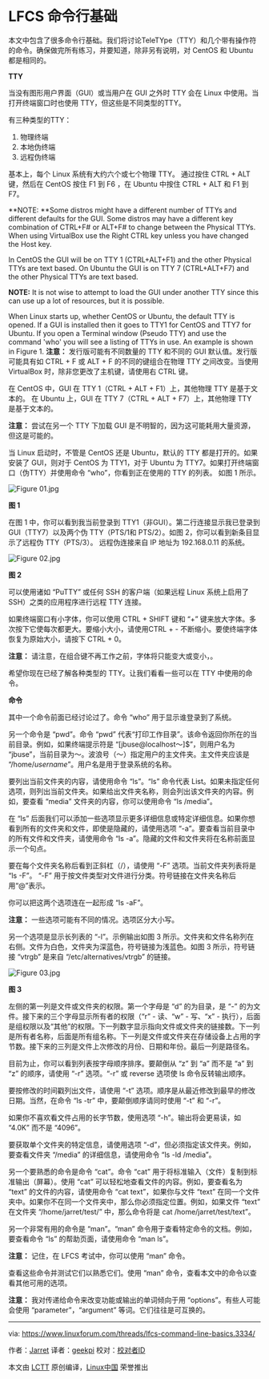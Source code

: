 LFCS 命令行基础
=======================

本文中包含了很多命令行基础。我们将讨论TeleTYpe（TTY）和几个带有操作符的命令。确保做完所有练习，并要知道，除非另有说明，对 CentOS 和 Ubuntu 都是相同的。

**TTY**

当没有图形用户界面（GUI）或当用户在 GUI 之外时 TTY 会在 Linux 中使用。当打开终端窗口时也使用 TTY，但这些是不同类型的TTY。

有三种类型的TTY：

1.  物理终端
2.  本地伪终端
3.  远程伪终端

基本上，每个 Linux 系统有大约六个或七个物理 TTY。 通过按住 CTRL + ALT 键，然后在 CentOS 按住 F1 到 F6 ，在 Ubuntu 中按住 CTRL + ALT 和 F1 到 F7。

**NOTE: **Some distros might have a different number of TTYs and different defaults for the GUI. Some distros may have a different key combination of CTRL+F# or ALT+F# to change between the Physical TTYs. When using VirtualBox use the Right CTRL key unless you have changed the Host key.

In CentOS the GUI will be on TTY 1 (CTRL+ALT+F1) and the other Physical TTYs are text based. On Ubuntu the GUI is on TTY 7 (CTRL+ALT+F7) and the other Physical TTYs are text based.

**NOTE:** It is not wise to attempt to load the GUI under another TTY since this can use up a lot of resources, but it is possible.

When Linux starts up, whether CentOS or Ubuntu, the default TTY is opened. If a GUI is installed then it goes to TTY1 for CentOS and TTY7 for Ubuntu. If you open a Terminal window (Pseudo TTY) and use the command 'who' you will see a listing of TTYs in use. An example is shown in Figure 1.
**注意：** 发行版可能有不同数量的 TTY 和不同的 GUI 默认值。发行版可能具有如 CTRL + F 或 ALT + F 的不同的键组合在物理 TTY 之间改变。当使用 VirtualBox 时，除非您更改了主机键，请使用右 CTRL 键。

在 CentOS 中，GUI 在 TTY 1（CTRL + ALT + F1）上，其他物理 TTY 是基于文本的。 在 Ubuntu 上，GUI 在 TTY 7（CTRL + ALT + F7）上，其他物理 TTY 是基于文本的。

**注意：** 尝试在另一个 TTY 下加载 GUI 是不明智的，因为这可能耗用大量资源，但这是可能的。

当 Linux 启动时，不管是 CentOS 还是 Ubuntu，默认的 TTY 都是打开的。如果安装了 GUI，则对于 CentOS 为 TTY1，对于 Ubuntu 为 TTY7。如果打开终端窗口（伪TTY）并使用命令 “who”，你看到正在使用的 TTY 的列表。 如图 1 所示。

 ![Figure 01.jpg](https://www.linuxforum.com/attachments/figure-01-jpg.93/) 

**图 1**

在图 1 中，你可以看到我当前登录到 TTY1（非GUI）。第二行连接显示我已登录到 GUI（TTY7）以及两个伪 TTY（PTS/1和 PTS/2）。如图 2，你可以看到新条目显示了远程伪 TTY（PTS/3）。 远程伪连接来自 IP 地址为 192.168.0.11 的系统。

 ![Figure 02.jpg](https://www.linuxforum.com/attachments/figure-02-jpg.94/) 

**图 2**

可以使用诸如 “PuTTY” 或任何 SSH 的客户端（如果远程 Linux 系统上启用了 SSH）之类的应用程序进行远程 TTY 连接。

如果终端窗口有小字体，你可以使用 CTRL + SHIFT 键和 “+” 键来放大字体。多次按下它使每次都更大。要缩小大小，请使用CTRL + - 不断缩小。要使终端字体恢复为原始大小，请按下 CTRL + 0。

**注意：** 请注意，在组合键不再工作之前，字体将只能变大或变小，。

希望你现在已经了解各种类型的 TTY。让我们看看一些可以在 TTY 中使用的命令。

**命令**

其中一个命令前面已经讨论过了。命令 “who” 用于显示谁登录到了系统。

另一个命令是 “pwd”。命令 “pwd” 代表“打印工作目录”。该命令返回你所在的当前目录。例如，如果终端提示符是 “[jbuse@localhost〜]$”，则用户名为 “jbuse”，当前目录为〜。波浪号（〜）指定用户的主文件夹。主文件夹应该是 “/home/_username_”。用户名是用于登录系统的名称。

要列出当前文件夹的内容，请使用命令 “ls”。“ls” 命令代表 List。如果未指定任何选项，则列出当前文件夹。如果给出文件夹名称，则会列出该文件夹的内容。例如，要查看 “media” 文件夹的内容，你可以使用命令 “ls /media”。

在 “ls” 后面我们可以添加一些选项显示更多详细信息或特定详细信息。如果你想看到所有的文件夹和文件，即使是隐藏的，请使用选项 “-a”。要查看当前目录中的所有文件和文件夹，请使用命令 “ls -a”。隐藏的文件和文件夹将在名称前面显示一个句点。

要在每个文件夹名称后看到正斜杠（/），请使用 “-F” 选项。当前文件夹列表将是 “ls -F”。
“-F” 用于按文件类型对文件进行分类。符号链接在文件夹名称后用“@”表示。

你可以把这两个选项连在一起形成 “ls -aF”。

**注意：** 一些选项可能有不同的情况。选项区分大小写。

另一个选项是显示长列表的 “-l”。示例输出如图 3 所示。文件夹和文件名称列在右侧。文件为白色，文件夹为深蓝色，符号链接为浅蓝色。如图 3 所示，符号链接 “vtrgb” 是来自 “/etc/alternatives/vtrgb” 的链接。

 ![Figure 03.jpg](https://www.linuxforum.com/attachments/figure-03-jpg.95/) 

**图 3**

左侧的第一列是文件或文件夹的权限。第一个字母是 “d” 的为目录，是 “-” 的为文件。接下来的三个字母显示所有者的权限（“r” - 读、“w” - 写、“x” - 执行），后面是组权限以及“其他”的权限。下一列数字显示指向文件或文件夹的链接数。下一列是所有者名称，后面是所有组名称。下一列是文件或文件夹在存储设备上占用的字节数。接下来的三列是文件上次修改的月份、日期和年份。最后一列是路径名。

目前为止，你可以看到列表按字母顺序排序。要颠倒从 “z” 到 “a” 而不是 “a” 到 “z” 的顺序，请使用 “-r” 选项。“-r” 或 reverse 选项使 ls 命​​令反转输出顺序。

要按修改的时间戳列出文件，请使用 “-t” 选项。顺序是从最近修改到最早的修改日期。当然，在命令 “ls -tr” 中，要颠倒顺序请同时使用 “-t” 和 “-r”。

如果你不喜欢看文件占用的长字节数，使用选项 “-h”。输出将会更易读，如 “4.0K” 而不是 “4096”。

要获取单个文件夹的特定信息，请使用选项 “-d”，但必须指定该文件夹。例如，要查看文件夹 “/media” 的详细信息，请使用命令 “ls -ld /media”。

另一个要熟悉的命令是命令 “cat”。命令 “cat” 用于将标准输入（文件）复制到标准输出（屏幕）。使用 “cat” 可以轻松地查看文件的内容。例如，要查看名为 “text” 的文件的内容，请使用命令 “cat text”，如果你与文件 “text” 在同一个文件夹中。如果你不在同一个文件夹中，那么你必须指定位置。例如，如果文件 “text” 在文件夹 “/home/jarret/test/” 中，那么命令将是
cat /home/jarret/test/text”。

另一个非常有用的命令是 “man”。“man” 命令用于查看特定命令的文档。例如，要查看命令 “ls” 的帮助页面，请使用命令 “man ls”。

**注意：** 记住，在 LFCS 考试中，你可以使用 “man” 命令。

查看这些命令并测试它们以熟悉它们。使用 “man” 命令，查看本文中的命令以查看其他可用的选项。

**注意：** 我对传递给命令来改变功能或输出的单词倾向于用 “options”。有些人可能会使用 “parameter”，“argument” 等词。它们往往是可互换的。

--------------------------------------------------------------------------------

via: https://www.linuxforum.com/threads/lfcs-command-line-basics.3334/

作者：[Jarret][a]
译者：[geekpi](https://github.com/geekpi)
校对：[校对者ID](https://github.com/校对者ID)

本文由 [LCTT](https://github.com/LCTT/TranslateProject) 原创编译，[Linux中国](https://linux.cn/) 荣誉推出

[a]:https://www.linuxforum.com/members/jarret.268/
